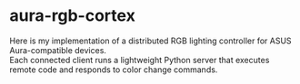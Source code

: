 # aura-rgb-cortex
Here is my implementation of a distributed RGB lighting controller for ASUS Aura-compatible devices.  
Each connected client runs a lightweight Python server that executes remote code and responds to color change commands.  